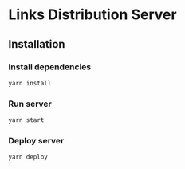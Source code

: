 # Links Distribution Server

## Installation

### Install dependencies

```bash
yarn install
```

### Run server

```bash
yarn start
```

### Deploy server

```bash
yarn deploy
```
